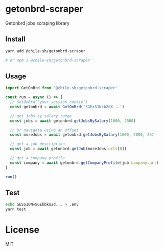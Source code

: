 # getonbrd-scraper

Getonbrd jobs scraping library

## Install

```bash
yarn add @chile-sh/getonbrd-scraper

# or npm i @chile-sh/getonbrd-scraper
```

## Usage

```js
import GetOnBrd from '@chile-sh/getonbrd-scraper'

const run = async () => {
  // GetOnBrd('your_session_cookie')
  const getonbrd = await GetOnBrd('SGExS1Nkb2dX...')

  // get jobs by salary range
  const jobs = await getonbrd.getJobsBySalary(1000, 2000)

  // or navigate using an offset
  const moreJobs = await getonbrd.getJobsBySalary(1000, 2000, 25)

  // get a job description
  const job = await getonbrd.getJob(moreJobs.urls[0])

  // get a company profile
  const company = await getonbrd.getCompanyProfile(job.company.url)
}

run()
```

## Test

```bash
echo SESSION=SGEkbko2d... > .env
yarn test
```

# License

MIT
